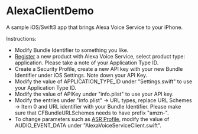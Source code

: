 # AlexaClientDemo
A sample iOS/Swift3 app that brings Alexa Voice Service to your iPhone.

Instructions:
* Modify Bundle Identifier to something you like.
* [Register](https://developer.amazon.com/avs/home.html#/) a new product with Alexa Voice Service, select product type: application. Please take a note of your Application Type ID. 
* Create a Security Profile, create a new API key with your new Bundle Identifier under iOS Settings. Note down your API Key. 
* Modify the value of APPLICATION_TYPE_ID under "Settings.swift" to use your Application Type ID. 
* Modify the value of APIKey under "info.plist" to use your API key.
* Modify the entries under "info.plist" -> URL types, replace URL Schemes -> Item 0 and URL identifier with your Bundle Identifier. Please make sure that CFBundleURLSchemes needs to have prefix "amzn-".
* To change parameters such as [ASR Profile](https://developer.amazon.com/public/solutions/alexa/alexa-voice-service/reference/speechrecognizer#profiles), modify the value of AUDIO_EVENT_DATA under "AlexaVoiceServiceClient.swift".
